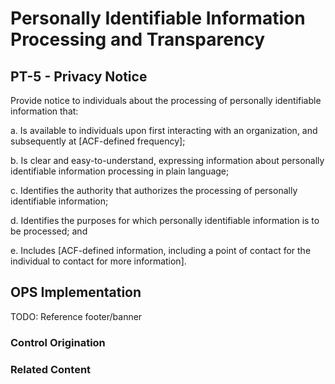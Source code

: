 # Personally Identifiable Information Processing and Transparency
## PT-5 - Privacy Notice

Provide notice to individuals about the processing of personally identifiable information that:

a. Is available to individuals upon first interacting with an organization, and subsequently at [ACF-defined frequency];

b. Is clear and easy-to-understand, expressing information about personally identifiable information processing in plain language;

c. Identifies the authority that authorizes the processing of personally identifiable information;

d. Identifies the purposes for which personally identifiable information is to be processed; and

e. Includes [ACF-defined information, including a point of contact for the individual to contact for more information].

## OPS Implementation

TODO: Reference footer/banner

### Control Origination


### Related Content
